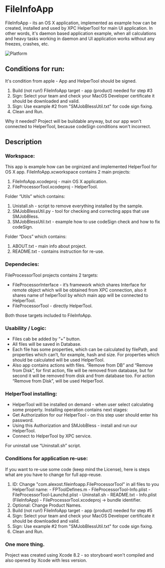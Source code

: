 # FileInfoApp
FileInfoApp - its an OS X application, implemented as example how can be created, installed and used by XPC HelperTool for main UI application.
In other words, it's daemon based application example, when all calculations and heavy tasks working in daemon and UI application works without any freezes, crashes, etc.

![Platform](https://img.shields.io/badge/Platform-OS%20X-lightgrey.svg)

## Conditions for run:
It's condition from apple - App and HelperTool should be signed.
1) Build (not run!) FileInfoApp target - app (product) needed for step #3
2) Sign: Select your team and check your MacOS Developer certificate it should be downloaded and valid.
3) Sign: Use example #2 from "SMJobBlessUtil.txt" for code sign fixing.
4) Clean and Run.

Why it needed?
Project will be buildable anyway, but our app won't connected to HelperTool, because codeSign conditions won't incorrect.

## Description
### Workspace:
This app is example how can be orginized and implemented HelperTool for OS X app.
FileInfoApp.xcworkspace contains 2 main projects:
1) FileInfoApp.xcodeproj - main OS X application.
2) FileProcessorTool.xcodeproj - HelperTool.

Folder “Utils” which contains:
1) Unistall.sh - script to remove everything installed by the sample.
2) SMJobBlessUtil.py - tool for checking and correcting apps that use SMJobBless.
3) SMJobBlessUtil.txt - example how to use codeSign check and how to fix codeSign.

Folder “Docs” which contains:
1) ABOUT.txt - main info about project.
2) README.txt - contains instruction for re-use.

### Dependecies:
FileProcessorTool projects contains 2 targets:
- FileProcessorInterface - it’s framework which shares Interface for remote object which will be obtained from XPC connection, also it shares name of helperTool by which main app will be connected to HelperTool.
- FileProcessorTool - directly HelperTool.

Both those targets included to FileInfoApp.

### Usability / Logic:
- Files cab be added by “+” button.
- All files will be saved in Database.
- Each file has some properties, which can be calculated by filePath, and properties which can’t, for example, hash and size. For properties which should be calculated will be used HelperTool.
- Also app contains actions with files. “Remove from DB” and “Remove from Disk”, for first action, file will be removed from database, but for second it will be removed from disk and from database too. For action “Remove from Disk”, will be used HelperTool.

### HelperTool installing:
- HelperTool will be installed on demand - when user select calculating some property.
Installing operation contains next stages:
- Get Authorization for our HelperTool - on this step user should enter his password.
- Using this Authorization and SMJobBless - install and run our HelperTool.
- Connect to HelperTool by XPC service.

For uninstall use “Uninstall.sh” script.

### Conditions for application re-use:
If you want to re-use some code (keep mind the License), here is steps what are you have to change for full app-reuse.
1)	 ID: Change "com.alexost.fileinfoapp.FileProcessorTool" in all files to you HelperTool name:
	- FPToolDefines.m
	- FileProcessorTool-Info.plist
	- FileProcessorTool-Launchd.plist
	- Uninstall.sh
	- README.txt
	- Info.plist (FileInfoApp)
	- FileProcessorTool.xcodeproj -> bundle identifier.
2) Optional: Change Product Names.
3) Build (not run!) FileInfoApp target - app (product) needed for step #5
4) Sign: Select your team and check your MacOS Developer certificate it should be downloaded and valid.
5) Sign: Use example #2 from "SMJobBlessUtil.txt" for code sign fixing.
6) Clean and Run.

### One more thing.
Project was created using Xcode 8.2 - so storyboard won't compiled and also opened by Xcode with less version.
